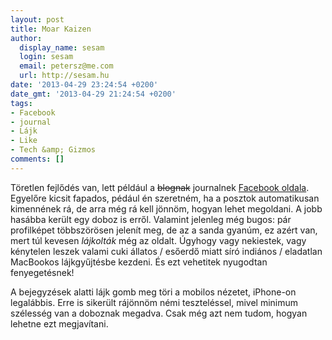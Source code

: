 ```yaml
---
layout: post
title: Moar Kaizen
author:
  display_name: sesam
  login: sesam
  email: petersz@me.com
  url: http://sesam.hu
date: '2013-04-29 23:24:54 +0200'
date_gmt: '2013-04-29 21:24:54 +0200'
tags:
- Facebook
- journal
- Lájk
- Like
- Tech &amp; Gizmos
comments: []
---
```


Töretlen fejlődés van, lett például a ~~blognak~~ journalnek [Facebook oldala](http://www.facebook.com/sesamhu). Egyelőre kicsit fapados, pédául én szeretném, ha a posztok automatikusan kimennének rá, de arra még rá kell jönnöm, hogyan lehet megoldani. A jobb hasábba került egy doboz is erről. Valamint jelenleg még bugos: pár profilképet többszörösen jelenít meg, de az a sanda gyanúm, ez azért van, mert túl kevesen _lájkolták_ még az oldalt. Úgyhogy vagy nekiestek, vagy kénytelen leszek valami cuki állatos / esőerdő miatt síró indiános / eladatlan MacBookos lájkgyűjtésbe kezdeni. És ezt vehetitek nyugodtan fenyegetésnek!

A bejegyzések alatti lájk gomb meg töri a mobilos nézetet, iPhone-on legalábbis. Erre is sikerült rájönnöm némi teszteléssel, mivel minimum szélesség van a doboznak megadva. Csak még azt nem tudom, hogyan lehetne ezt megjavítani.
